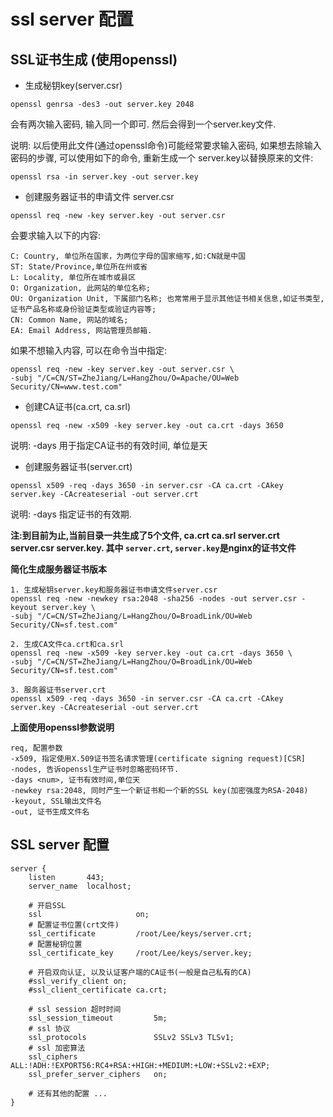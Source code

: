# ssl server 配置

## SSL证书生成 (使用openssl)

- 生成秘钥key(server.csr)

```
openssl genrsa -des3 -out server.key 2048
```

会有两次输入密码, 输入同一个即可. 然后会得到一个server.key文件.

说明: 以后使用此文件(通过openssl命令)可能经常要求输入密码, 如果想去除输入密码的步骤, 可以使用如下的命令, 重新生成一个
server.key以替换原来的文件:

```
openssl rsa -in server.key -out server.key
```

- 创建服务器证书的申请文件 server.csr

```
openssl req -new -key server.key -out server.csr
```

会要求输入以下的内容:
```
C: Country, 单位所在国家，为两位字母的国家缩写,如:CN就是中国
ST: State/Province,单位所在州或省
L: Locality, 单位所在城市或县区
O: Organization, 此网站的单位名称;
OU: Organization Unit, 下属部门名称; 也常常用于显示其他证书相关信息,如证书类型,证书产品名称或身份验证类型或验证内容等;
CN: Common Name, 网站的域名;
EA: Email Address, 网站管理员邮箱.
```

如果不想输入内容, 可以在命令当中指定:
```
openssl req -new -key server.key -out server.csr \
-subj "/C=CN/ST=ZheJiang/L=HangZhou/O=Apache/OU=Web Security/CN=www.test.com"
```

- 创建CA证书(ca.crt, ca.srl)

```
openssl req -new -x509 -key server.key -out ca.crt -days 3650
```

说明: -days <num> 用于指定CA证书的有效时间, 单位是天


- 创建服务器证书(server.crt)

```
openssl x509 -req -days 3650 -in server.csr -CA ca.crt -CAkey server.key -CAcreateserial -out server.crt
```

说明: -days <num> 指定证书的有效期.


**注:到目前为止,当前目录一共生成了5个文件, ca.crt ca.srl server.crt server.csr server.key. 其中
`server.crt`, `server.key`是nginx的证书文件**


**简化生成服务器证书版本**
```
1. 生成秘钥server.key和服务器证书申请文件server.csr
openssl req -new -newkey rsa:2048 -sha256 -nodes -out server.csr -keyout server.key \
-subj "/C=CN/ST=ZheJiang/L=HangZhou/O=BroadLink/OU=Web Security/CN=sf.test.com"

2. 生成CA文件ca.crt和ca.srl
openssl req -new -x509 -key server.key -out ca.crt -days 3650 \
-subj "/C=CN/ST=ZheJiang/L=HangZhou/O=BroadLink/OU=Web Security/CN=sf.test.com"

3. 服务器证书server.crt
openssl x509 -req -days 3650 -in server.csr -CA ca.crt -CAkey server.key -CAcreateserial -out server.crt
```


**上面使用openssl参数说明**

```
req, 配置参数
-x509, 指定使用X.509证书签名请求管理(certificate signing request)[CSR]
-nodes, 告诉openssl生产证书时忽略密码环节.
-days <num>, 证书有效时间,单位天
-newkey rsa:2048, 同时产生一个新证书和一个新的SSL key(加密强度为RSA-2048)
-keyout, SSL输出文件名
-out, 证书生成文件名
```

## SSL server 配置

```
server { 
    listen       443;
    server_name  localhost;
    
    # 开启SSL
    ssl                     on;
    # 配置证书位置(crt文件)
    ssl_certificate         /root/Lee/keys/server.crt;
    # 配置秘钥位置
    ssl_certificate_key     /root/Lee/keys/server.key;
    
    # 开启双向认证, 以及认证客户端的CA证书(一般是自己私有的CA)
    #ssl_verify_client on;
    #ssl_client_certificate ca.crt;
    
    # ssl session 超时时间
    ssl_session_timeout         5m;
    # ssl 协议
    ssl_protocols               SSLv2 SSLv3 TLSv1;
    # ssl 加密算法
    ssl_ciphers                 ALL:!ADH:!EXPORT56:RC4+RSA:+HIGH:+MEDIUM:+LOW:+SSLv2:+EXP;
    ssl_prefer_server_ciphers   on;
    
    # 还有其他的配置 ... 
}
```
